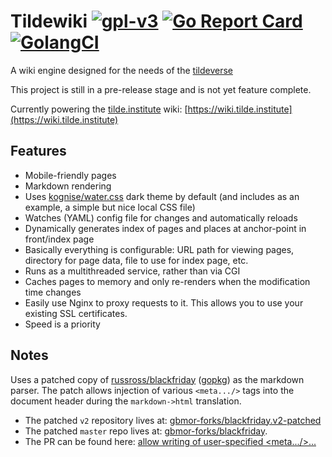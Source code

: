 # Tildewiki [![gpl-v3](https://img.shields.io/badge/license-GPLv3-brightgreen.svg "GPL v3")](https://github.com/gbmor/tildewiki/blob/master/LICENSE) [![Go Report Card](https://goreportcard.com/badge/github.com/gbmor/tildewiki)](https://goreportcard.com/report/github.com/gbmor/tildewiki) [![GolangCI](https://img.shields.io/badge/golang%20ci-success-blue.svg)](https://golangci.com/r/github.com/gbmor/tildewiki)

A wiki engine designed for the needs of the [tildeverse](https://tildeverse.org)

This project is still in a pre-release stage and is not yet feature complete.

Currently powering the [tilde.institute](https://tilde.institute) wiki: [https://wiki.tilde.institute](https://wiki.tilde.institute)

## Features

* Mobile-friendly pages
* Markdown rendering
* Uses [kognise/water.css](https://github.com/kognise/water.css) dark theme by default (and includes as an example, a simple but nice local CSS file)
* Watches (YAML) config file for changes and automatically reloads
* Dynamically generates index of pages and places at anchor-point in front/index page
* Basically everything is configurable: URL path for viewing pages, directory for page data, file to use for index page, etc.
* Runs as a multithreaded service, rather than via CGI
* Caches pages to memory and only re-renders when the modification time changes
* Easily use Nginx to proxy requests to it. This allows you to use your existing SSL certificates.
* Speed is a priority

## Notes

Uses a patched copy of [russross/blackfriday](https://github.com/russross/blackfriday) ([gopkg](https://gopkg.in/russross/blackfriday.v2)) as the markdown parser. The patch allows injection of various `<meta.../>` tags into the document header during the `markdown->html` translation.

* The patched `v2` repository lives at: [gbmor-forks/blackfriday.v2-patched](https://github.com/gbmor-forks/blackfriday.v2-patched)
* The patched `master` repo lives at: [gbmor-forks/blackfriday](https://github.com/gbmor-forks/blackfriday). 
* The PR can be found here: [allow writing of user-specified &lt;meta.../&gt;...](https://github.com/russross/blackfriday/pull/541)

